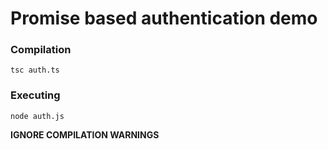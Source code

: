# Promise based authentication demo

### Compilation

```
tsc auth.ts
```

### Executing

```
node auth.js
```

**IGNORE COMPILATION WARNINGS**
